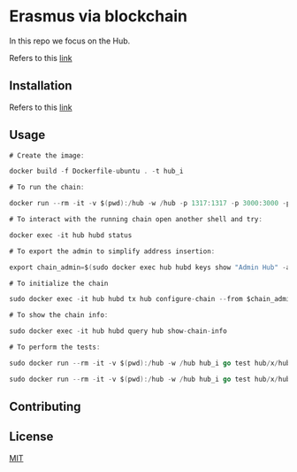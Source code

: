 # Erasmus via blockchain 

In this repo we focus on the Hub.

Refers to this [link](https://github.com/mauroorru3/erasmus_via_blockchain)

## Installation

Refers to this [link](https://github.com/mauroorru3/erasmus_via_blockchain)

## Usage



```go
# Create the image:

docker build -f Dockerfile-ubuntu . -t hub_i

# To run the chain:

docker run --rm -it -v $(pwd):/hub -w /hub -p 1317:1317 -p 3000:3000 -p 4500:4500 -p 5000:5000 -p 26657:26657 --name hub hub_i ignite chain serve --reset-once

# To interact with the running chain open another shell and try: 

docker exec -it hub hubd status

# To export the admin to simplify address insertion:

export chain_admin=$(sudo docker exec hub hubd keys show "Admin Hub" -a) 

# To initialize the chain

sudo docker exec -it hub hubd tx hub configure-chain --from $chain_admin --gas auto 

# To show the chain info:

sudo docker exec -it hub hubd query hub show-chain-info 

# To perform the tests:

sudo docker run --rm -it -v $(pwd):/hub -w /hub hub_i go test hub/x/hub/types

sudo docker run --rm -it -v $(pwd):/hub -w /hub hub_i go test hub/x/hub/keeper

```

## Contributing



## License

[MIT](https://choosealicense.com/licenses/mit/)